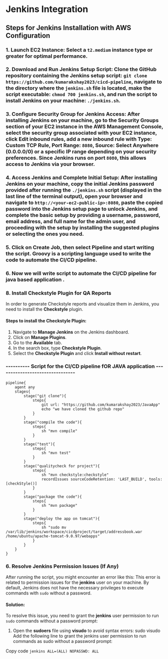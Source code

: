 # Jenkins Integration

## Steps for Jenkins Installation with AWS Configuration

### 1. Launch EC2 Instance: Select a `t2.medium` instance type or greater for optimal performance.

### 2. Download and Run Jenkins Setup Script: Clone the GitHub repository containing the Jenkins setup script: `git clone https://github.com/kumarakshay2023/cicd-pipeline`, navigate to the directory where the `jenkins.sh` file is located, make the script executable: `chmod 700 jenkins.sh`, and run the script to install Jenkins on your machine: `./jenkins.sh`.

### 3. Configure Security Group for Jenkins Access: After installing Jenkins on your machine, go to the **Security Groups** section of your EC2 instance in the AWS Management Console, select the security group associated with your EC2 instance, click **Edit inbound rules**, add a new inbound rule with **Type**: Custom TCP Rule, **Port Range**: `8080`, **Source**: Select **Anywhere (0.0.0.0/0)** or a specific IP range depending on your security preferences. Since Jenkins runs on port `8080`, this allows access to Jenkins via your browser.

### 4. Access Jenkins and Complete Initial Setup: After installing Jenkins on your machine, copy the initial Jenkins password provided after running the `./jenkins.sh` script (displayed in the last line of the terminal output), open your browser and navigate to `http://<your-ec2-public-ip>:8080`, paste the copied password into the Jenkins setup page to unlock Jenkins, and complete the basic setup by providing a **username**, **password**, **email address**, and **full name** for the admin user, and proceeding with the setup by installing the suggested plugins or selecting the ones you need.

### 5. Click on Create Job, then select Pipeline and start writing the script. Groovy is a scripting language used to write the code to automate the CI/CD pipeline.

### 6. Now we will write script to automate the CI/CD pipeline for java based application . 

### 8. Install Checkstyle Plugin for QA Reports

In order to generate Checkstyle reports and visualize them in Jenkins, you need to install the **Checkstyle** plugin.

#### Steps to install the Checkstyle Plugin:
1. Navigate to **Manage Jenkins** on the Jenkins dashboard.
2. Click on **Manage Plugins**.
3. Go to the **Available** tab.
4. In the search box, type **Checkstyle Plugin**.
5. Select the **Checkstyle Plugin** and click **Install without restart**.


### ----------  Script for the CI/CD pipeline fOR JAVA application -------------------------------- 

```
pipeline{
    agent any
    stages{
        stage("git clone"){
            steps{
                git url: "https://github.com/kumarakshay2023/JavaApp"
                echo "we have cloned the github repo"
            }
        }
        stage("compile the code"){
            steps{
                sh "mvn compile"
            }
        }
        stage("test"){
            steps{
                sh "mvn test"
            }
        }
        stage("qualitycheck for project"){
            steps{
                sh "mvn checkstyle:checkstyle"
                recordIssues sourceCodeRetention: 'LAST_BUILD', tools: [checkStyle()]
            }
        }
        stage("package the code"){
            steps{
                sh "mvn package"
            }
        }
        stage("deploy the app on tomcat"){
            steps{
                sh "sudo mv /var/lib/jenkins/workspace/cicdproject/target/addressbook.war /home/ubuntu/apache-tomcat-9.0.97/webapps"
            }
        }
    }
}
```

### 6. Resolve Jenkins Permission Issues (If Any)

After running the script, you might encounter an error like this:
This error is related to permission issues for the **jenkins** user on your machine. By default, Jenkins does not have the necessary privileges to execute commands with `sudo` without a password.

#### Solution:
To resolve this issue, you need to grant the **jenkins** user permission to run `sudo` commands without a password prompt:

1. Open the **sudoers** file using **visudo** to avoid syntax errors:
   sudo visudo
   Add the following line to grant the jenkins user permission to run commands as sudo without a password prompt:

Copy code
```jenkins ALL=(ALL) NOPASSWD: ALL```